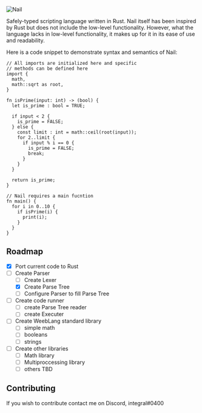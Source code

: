 ![Nail](https://user-images.githubusercontent.com/73722314/116003470-1d64f880-a5cc-11eb-87a9-ab19a0c598a3.png)

Safely-typed scripting language written in Rust.
Nail itself has been inspired by Rust but does not include the low-level functionality.
However, what the language lacks in low-level functionality, it makes up for it in its ease of use and readability.

Here is a code snippet to demonstrate syntax and semantics of Nail:
```
// All imports are initialized here and specific
// methods can be defined here
import {
  math,
  math::sqrt as root,
}

fn isPrime(input: int) -> (bool) {
  let is_prime : bool = TRUE;

  if input < 2 {
    is_prime = FALSE;
  } else {
    const limit : int = math::ceil(root(input));
    for 2..limit {
      if input % i == 0 {
        is_prime = FALSE;
        break;
      }
    }
  }

  return is_prime;
}

// Nail requires a main fucntion
fn main() {
  for i in 0..10 {
    if isPrime(i) {
      print(i);
    }
  }
}
```

## Roadmap
- [X] Port current code to Rust
- [ ] Create Parser
  - [ ] Create Lexer
  - [X] Create Parse Tree
  - [ ] Configure Parser to fill Parse Tree
- [ ] Create code runner
  - [ ] create Parse Tree reader
  - [ ] create Executer
- [ ] Create WeebLang standard library
  - [ ] simple math
  - [ ] booleans
  - [ ] strings
- [ ] Create other libraries
  - [ ] Math library
  - [ ] Multiproccessing library
  - [ ] others TBD

## Contributing
If you wish to contribute contact me on Discord, integral#0400

